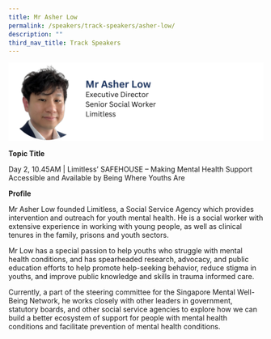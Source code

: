 ```yaml
---
title: Mr Asher Low
permalink: /speakers/track-speakers/asher-low/
description: ""
third_nav_title: Track Speakers
---
```

<div style="display: flex; flex-wrap: wrap;">
  <div style="flex-basis: 100%; max-width: 100%;">
    <img alt="track speakers 1" src="/images/SpeakersPhoto/asherlowv0.png">
  </div>
	</div>
	
<b>Topic Title</b>

<p id="left">Day 2, 10.45AM | Limitless’ SAFEHOUSE – Making Mental Health Support Accessible and Available by Being Where Youths Are</p>

<b>Profile</b>	

Mr Asher Low founded Limitless, a Social Service Agency which provides  intervention and outreach for youth mental health. He is a social worker with extensive experience in working with young people, as well as clinical tenures in the family, prisons and youth sectors. 

Mr Low has a special passion to help youths who struggle with mental health conditions, and has spearheaded research, advocacy, and public education efforts to help promote help-seeking behavior, reduce stigma in youths, and improve public knowledge and skills in trauma informed care.  

Currently, a part of the steering committee for the Singapore Mental Well-Being Network, he works closely with other leaders in government, statutory boards, and other social service agencies to explore how we can build a better ecosystem of support for people with mental health conditions and facilitate prevention of mental health conditions.